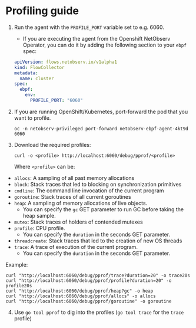 # Profiling guide

1. Run the agent with the `PROFILE_PORT` variable set to e.g. 6060.
   - If you are executing the agent from the Openshift NetObserv Operator, you can do it by
     adding the following section to your `ebpf` spec:
   ```yaml
   apiVersion: flows.netobserv.io/v1alpha1
   kind: FlowCollector
   metadata:
     name: cluster
   spec:
     ebpf:
       env:
         PROFILE_PORT: "6060"
   ```

2. If you are running OpenShift/Kubernetes, port-forward the pod that you want to profile.

    ```
    oc -n netobserv-privileged port-forward netobserv-ebpf-agent-4kt9d 6060
    ```
   
3. Download the required profiles:

   ```
   curl -o <profile> http://localhost:6060/debug/pprof/<profile>
   ```
   
   Where `<profile>` can be:

* `allocs`: A sampling of all past memory allocations
* `block`: Stack traces that led to blocking on synchronization primitives
* `cmdline`: The command line invocation of the current program
* `goroutine`: Stack traces of all current goroutines
* `heap`: A sampling of memory allocations of live objects.
  * You can specify the `gc` GET parameter to run GC before taking the heap sample.
* `mutex`: Stack traces of holders of contended mutexes
* `profile`: CPU profile.
  * You can specify the `duration` in the seconds GET parameter.
* `threadcreate`: Stack traces that led to the creation of new OS threads
* `trace`: A trace of execution of the current program.
  * You can specify the `duration` in the seconds GET parameter.

Example:

```
curl "http://localhost:6060/debug/pprof/trace?duration=20" -o trace20s
curl "http://localhost:6060/debug/pprof/profile?duration=20" -o profile20s
curl "http://localhost:6060/debug/pprof/heap?gc" -o heap
curl "http://localhost:6060/debug/pprof/allocs" -o allocs
curl "http://localhost:6060/debug/pprof/goroutine" -o goroutine
```

4. Use `go tool pprof` to dig into the profiles (`go tool trace` for the `trace` profile)